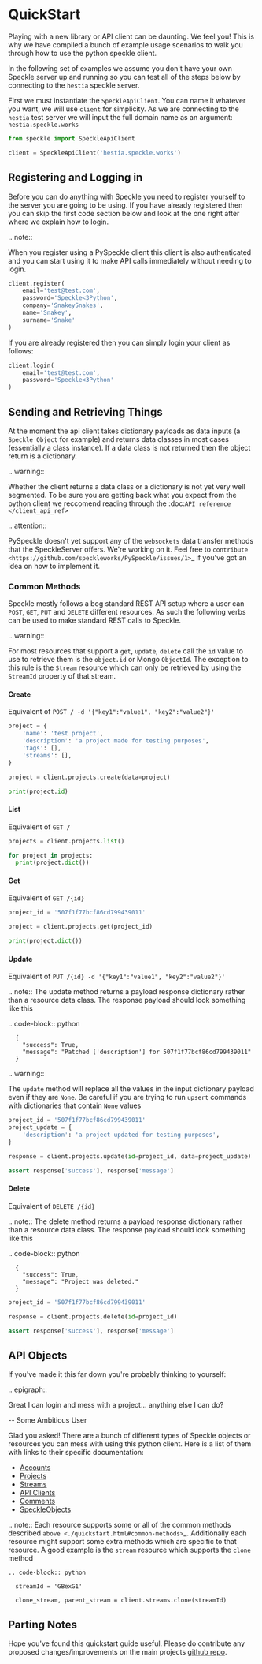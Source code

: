 # QuickStart

Playing with a new library or API client can be daunting. We feel you! This is why we have compiled a bunch of example usage scenarios to walk you through how to use the python speckle client.

In the following set of examples we assume you don't have your own Speckle server up and running so you can test all of the steps below by connecting to the `hestia` speckle server.

First we must instantiate the `SpeckleApiClient`. You can name it whatever you want, we will use `client` for simplicity. As we are connecting to the `hestia` test server we will input the full domain name as an argument: `hestia.speckle.works`

```python
from speckle import SpeckleApiClient

client = SpeckleApiClient('hestia.speckle.works')
```

## Registering and Logging in
Before you can do anything with Speckle you need to register yourself to the server you are going to be using. If you have already registered then you can skip the first code section below and look at the one right after where we explain how to login.

.. note::

  When you register using a PySpeckle client this client is also authenticated and you can start using it to make API calls immediately without needing to login.

```python
client.register(
    email='test@test.com',
    password='Speckle<3Python',
    company='SnakeySnakes',
    name='Snakey',
    surname='Snake'
)
```

If you are already registered then you can simply login your client as follows:

```python
client.login(
    email='test@test.com',
    password='Speckle<3Python'
)
```

## Sending and Retrieving Things
At the moment the api client takes dictionary payloads as data inputs (a `Speckle Object` for example) and returns data classes in most cases (essentially a class instance). If a data class is not returned then the object return is a dictionary. 

.. warning::
    
  Whether the client returns a data class or a dictionary is not yet very well segmented. To be sure you are getting back what you expect from the python client we reccomend reading through the :doc:`API referemce </client_api_ref>`

.. attention::

  PySpeckle doesn't yet support any of the `websockets` data transfer methods that the SpeckleServer offers. We're working on it. Feel free to `contribute <https://github.com/speckleworks/PySpeckle/issues/1>`_ if you've got an idea on how to implement it.

### Common Methods
Speckle mostly follows a bog standard REST API setup where a user can `POST`, `GET`, `PUT` and `DELETE` different resources. As such the following verbs can be used to make standard REST calls to Speckle.

.. warning::

  For most resources that support a `get`, `update`, `delete` call the `id` value to use to retrieve them is the `object.id` or Mongo `ObjectId`. The exception to this rule is the `Stream` resource which can only be retrieved by using the `StreamId` property of that stream.

#### Create 
Equivalent of `POST / -d '{"key1":"value1", "key2":"value2"}'`

```python
project = {
    'name': 'test project',
    'description': 'a project made for testing purposes',
    'tags': [],
    'streams': [],
}

project = client.projects.create(data=project)

print(project.id)
```

#### List
Equivalent of `GET /`

```python
projects = client.projects.list()

for project in projects:
  print(project.dict())
```

#### Get
Equivalent of `GET /{id}`

```python
project_id = '507f1f77bcf86cd799439011'

project = client.projects.get(project_id)

print(project.dict())
```

#### Update
Equivalent of `PUT /{id} -d '{"key1":"value1", "key2":"value2"}'`

.. note::
  The update method returns a payload response dictionary rather than a resource data class. The response payload should look something like this

  .. code-block:: python

      {
        "success": True,
        "message": "Patched ['description'] for 507f1f77bcf86cd799439011"
      }


.. warning::

  The `update` method will replace all the values in the input dictionary payload even if they are `None`. Be careful if you are trying to run `upsert` commands with dictionaries that contain `None` values

```python
project_id = '507f1f77bcf86cd799439011'
project_update = {
    'description': 'a project updated for testing purposes',
}

response = client.projects.update(id=project_id, data=project_update)

assert response['success'], response['message']
```

#### Delete
Equivalent of `DELETE /{id}`

.. note::
  The delete method returns a payload response dictionary rather than a resource data class. The response payload should look something like this

  .. code-block:: python

      {
        "success": True,
        "message": "Project was deleted."
      }

```python
project_id = '507f1f77bcf86cd799439011'

response = client.projects.delete(id=project_id)

assert response['success'], response['message']
```
## API Objects
If you've made it this far down you're probably thinking to yourself:

.. epigraph::

   Great I can login and mess with a project... anything else I can do?

   -- Some Ambitious User

Glad you asked! There are a bunch of different types of Speckle objects or resources you can mess with using this python client. Here is a list of them with links to their specific documentation:

* [Accounts](./client_api_ref.html#module-speckle.resources.accounts)
* [Projects](./client_api_ref.html#module-speckle.resources.projects)
* [Streams](./client_api_ref.html#module-speckle.resources.streams)
* [API Clients](./client_api_ref.html#module-speckle.resources.api_clients)
* [Comments](./client_api_ref.html#module-speckle.resources.comments)
* [SpeckleObjects](./client_api_ref.html#module-speckle.resources.objects)

.. note::
  Each resource supports some or all of the common methods described `above <./quickstart.html#common-methods>`_. Additionally each resource might support some extra methods which are specific to that resource. A good example is the `stream` resource which supports the `clone` method

    .. code-block:: python

      streamId = 'GBexG1'

      clone_stream, parent_stream = client.streams.clone(streamId)

## Parting Notes
Hope you've found this quickstart guide useful. Please do contribute any proposed changes/improvements on the main projects [github repo](https://github.com/speckleworks/pyspeckle).